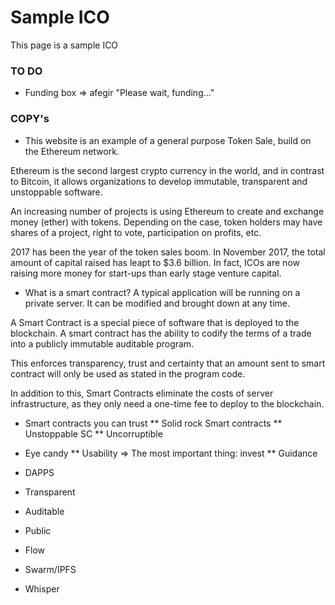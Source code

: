 # Sample ICO #

This page is a sample ICO

### TO DO ###

* Funding box => afegir "Please wait, funding..."



### COPY's

* This website is an example of a general purpose Token Sale, build on the Ethereum network.

Ethereum is the second largest crypto currency in the world, and in contrast to Bitcoin, it allows organizations to develop immutable, transparent and unstoppable software.

An increasing number of projects is using Ethereum to create and exchange money (ether) with tokens. Depending on the case, token holders may have shares of a project, right to vote, participation on profits, etc.

2017 has been the year of the token sales boom. In November 2017, the total amount of capital raised has leapt to $3.6 billion. In fact, ICOs are now raising more money for start-ups than early stage venture capital.



* What is a smart contract?
A typical application will be running on a private server. It can be modified and brought down at any time.

A Smart Contract is a special piece of software that is deployed to the blockchain. A smart contract has the ability to codify the terms of a trade into a publicly immutable auditable program.

This enforces transparency, trust and certainty that an amount sent to smart contract will only be used as stated in the program code.

In addition to this, Smart Contracts eliminate the costs of server infrastructure, as they only need a one-time fee to deploy to the blockchain.




* Smart contracts you can trust
** Solid rock Smart contracts
** Unstoppable SC
** Uncorruptible



* Eye candy
** Usability => The most important thing: invest
** Guidance

* DAPPS
* Transparent
* Auditable
* Public
* Flow
* Swarm/IPFS
* Whisper

